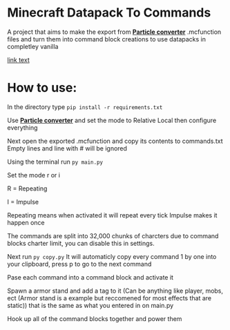 # Minecraft Datapack To Commands

A project that aims to make the export from **[Particle converter](https://github.com/kemo14331/Particle-Converter/tree/main)** .mcfunction files and turn them into command block creations to use datapacks in completley vanilla

[link text](image.png "ALT TEXT")

# How to use:

In the directory type `pip install -r requirements.txt`

Use **[Particle converter](https://github.com/kemo14331/Particle-Converter/tree/main)** and set the mode to Relative Local then configure everything

Next open the exported .mcfunction and copy its contents to commands.txt Empty lines and line with # will be ignored

Using the terminal run `py main.py`

Set the mode r or i 

R = Repeating

I = Impulse

Repeating means when activated it will repeat every tick
Impulse makes it happen once

The commands are split into 32,000 chunks of charcters due to command blocks charter limit, you can disable this in settings.


Next run `py copy.py`
It will automaticly copy every command 1 by one into your clipboard, press p to go to the next command

Pase each command into a command block and activate it

Spawn a armor stand and add a tag to it (Can be anything like player, mobs, ect (Armor stand is a example but reccomened for most effects that are static)) that is the same as what you entered in on main.py

Hook up all of the command blocks together and power them
